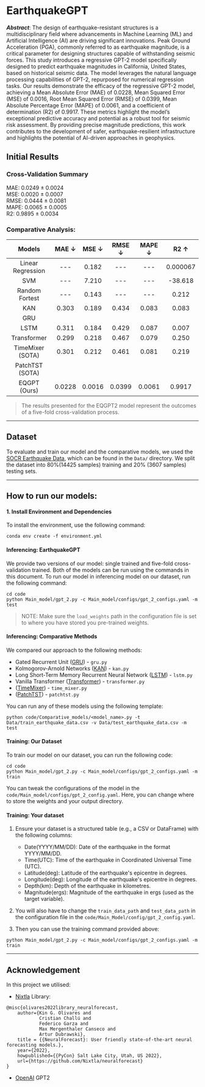 # EarthquakeGPT

**_Abstract_**: The design of earthquake-resistant structures is a multidisciplinary field where advancements in Machine 
Learning (ML) and Artificial Intelligence (AI) are driving significant innovations. Peak Ground Acceleration (PGA), 
commonly referred to as earthquake magnitude, is a critical parameter for designing structures capable of withstanding 
seismic forces. This study introduces a regressive GPT-2 model specifically designed to predict earthquake magnitudes in 
California, United States, based on historical seismic data. The model leverages the natural language processing 
capabilities of GPT-2, repurposed for numerical regression tasks. Our results demonstrate the efficacy of the regressive 
GPT-2 model, achieving a Mean Absolute Error (MAE) of 0.0228, Mean Squared Error (MSE) of 0.0016, Root Mean Squared 
Error (RMSE) of 0.0399, Mean Absolute Percentage Error (MAPE) of 0.0061, and a coefficient of determination (R2) of 
0.9917. These metrics highlight the model’s exceptional predictive accuracy and potential as a robust tool for seismic 
risk assessment. By providing precise magnitude predictions, this work contributes to the development of safer, 
earthquake-resilient infrastructure and highlights the potential of AI-driven approaches in geophysics.

## Initial Results

### Cross-Validation Summary
MAE: 0.0249 ± 0.0024  
MSE: 0.0020 ± 0.0007  
RMSE: 0.0444 ± 0.0081  
MAPE: 0.0065 ± 0.0005  
R2: 0.9895 ± 0.0034

### Comparative Analysis:

|      Models       | MAE  &darr; | MSE &darr; | RMSE &darr; | MAPE &darr; | R2 &uarr; |
|:-----------------:|:-----------:|:----------:|:-----------:|:-----------:|:---------:|
| Linear Regression |     ---     |   0.182    |     ---     |     ---     | 0.000067  |
|        SVM        |     ---     |   7.210    |     ---     |     ---     |  -38.618  |
|  Random Fortest   |     ---     |   0.143    |     ---     |     ---     |   0.212   |
|        KAN        |    0.303    |   0.189    |    0.434    |    0.083    |   0.083   |
|        GRU        |             |            |             |             |           |  
|       LSTM        |    0.311    |   0.184    |    0.429    |    0.087    |   0.007   |
|    Transformer    |    0.299    |   0.218    |    0.467    |    0.079    |   0.250   |
| TimeMixer (SOTA)  |    0.301    |   0.212    |    0.461    |    0.081    |   0.219   |
|  PatchTST (SOTA)  |             |            |             |             |           |
|   EQGPT (Ours)    |   0.0228    |   0.0016   |   0.0399    |   0.0061    |  0.9917   |

> The results presented for the EQGPT2 model represent the outcomes of a five-fold cross-validation process.
---

## Dataset
To evaluate and train our model and the comparative models, we used the [SOCR Earthquake Data](http://socr.ucla.edu/docs/resources/SOCR_Data/SOCR_Data_Earthquakes_Over3.html), which can be found in the `Data/` directory. We split the dataset into 80%(14425 samples) training and 20% (3607 samples) testing sets.

---
## How to run our models:

#### 1. Install Environment and Dependencies
To install the environment, use the following command:
```commandline
conda env create -f environment.yml
```

#### Inferencing: EarthquakeGPT
We provide two versions of our model: single trained and five-fold cross-validation trained. Both of the models can be 
run using the commands in this document. To run our model in inferencing model on our dataset, run the following command:
```commandline
cd code
python Main_model/gpt_2.py -c Main_model/configs/gpt_2_configs.yaml -m test
```
> NOTE: Make sure the `load_weights` path in the configuration file is set to where you have stored you pre-trained weights. 

#### Inferencing: Comparative Methods
We compared our approach to the following methods:

- Gated Recurrent Unit ([GRU](https://nixtlaverse.nixtla.io/neuralforecast/models.gru.html)) - `gru.py`
- Kolmogorov-Arnold Networks ([KAN](https://nixtlaverse.nixtla.io/neuralforecast/models.kan.html)) - `kan.py`
- Long Short-Term Memory Recurrent Neural Network ([LSTM](https://nixtlaverse.nixtla.io/neuralforecast/models.lstm.html)) - `lstm.py`
- Vanilla Transformer ([Transformer](https://nixtlaverse.nixtla.io/neuralforecast/models.vanillatransformer.html)) - `transformer.py`
- ([TimeMixer](https://nixtlaverse.nixtla.io/neuralforecast/models.timemixer.html)) - `time_mixer.py`
- ([PatchTST](https://nixtlaverse.nixtla.io/neuralforecast/models.patchtst.html)) - `patchtst.py`

You can run any of these models using the following template: 
```commandline
python code/Comparative_models/<model_name>.py -t Data/train_earthquake_data.csv -v Data/test_earthquake_data.csv -m test
```

#### Training: Our Dataset
To train our model on our dataset, you can run the following code:
```commandline
cd code
python Main_model/gpt_2.py -c Main_model/configs/gpt_2_configs.yaml -m train
```
You can tweak the configurations of the model in the `code/Main_model/configs/gpt_2_config.yaml`. Here, you can change 
where to store the weights and your output directory.

#### Training: Your dataset
1. Ensure your dataset is a structured table (e.g., a CSV or DataFrame) with the following columns:
   - Date(YYYY/MM/DD): Date of the earthquake in the format YYYY/MM/DD.
   - Time(UTC): Time of the earthquake in Coordinated Universal Time (UTC).
   - Latitude(deg): Latitude of the earthquake's epicentre in degrees.
   - Longitude(deg): Longitude of the earthquake's epicentre in degrees.
   - Depth(km): Depth of the earthquake in kilometres.
   - Magnitude(ergs): Magnitude of the earthquake in ergs (used as the target variable).

2. You will also have to change the `train_data_path` and `test_data_path` in the configuration file in the `code/Main_Model/config/gpt_2_config.yaml`.

3. Then you can use the training command provided above:
```commandline
python Main_model/gpt_2.py -c Main_model/configs/gpt_2_configs.yaml -m train
```
---

## Acknowledgement

In this project we utilised:

- [Nixtla](https://nixtlaverse.nixtla.io/) Library:
```
@misc{olivares2022library_neuralforecast,
    author={Kin G. Olivares and
            Cristian Challú and
            Federico Garza and
            Max Mergenthaler Canseco and
            Artur Dubrawski},
    title = {{NeuralForecast}: User friendly state-of-the-art neural forecasting models.},
    year={2022},
    howpublished={{PyCon} Salt Lake City, Utah, US 2022},
    url={https://github.com/Nixtla/neuralforecast}
}
```
- [OpenAI](https://openai.com/) GPT2